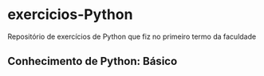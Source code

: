 # exercicios-Python

Repositório de exercícios de Python que fiz no primeiro termo da faculdade

## Conhecimento de Python: Básico
